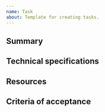 ```yaml
---
name: Task
about: Template for creating tasks.
---
```


## Summary

<!--
  Briefly explain here the purpose of this task. Wether it is a new feature, request, bug, refactoring, etc.
-->

## Technical specifications

<!--
  Section for specifying the technicalities of this task. Explaining in further detail how this should be approached and it's intent.
-->

## Resources

<!--
  Use this section to showcase the resources of this task. Like a specification or links to the resources being used in this task.
-->

## Criteria of acceptance

<!--
  This section should be used to have a task list (- [ ] / - [x]) of all the things that should be accomplished in this task.
  Example:
   - [x] Add a comment section:
       - [x] Allow the user to edit his comment.
   - [ ] Let users set a profile picture.
-->
